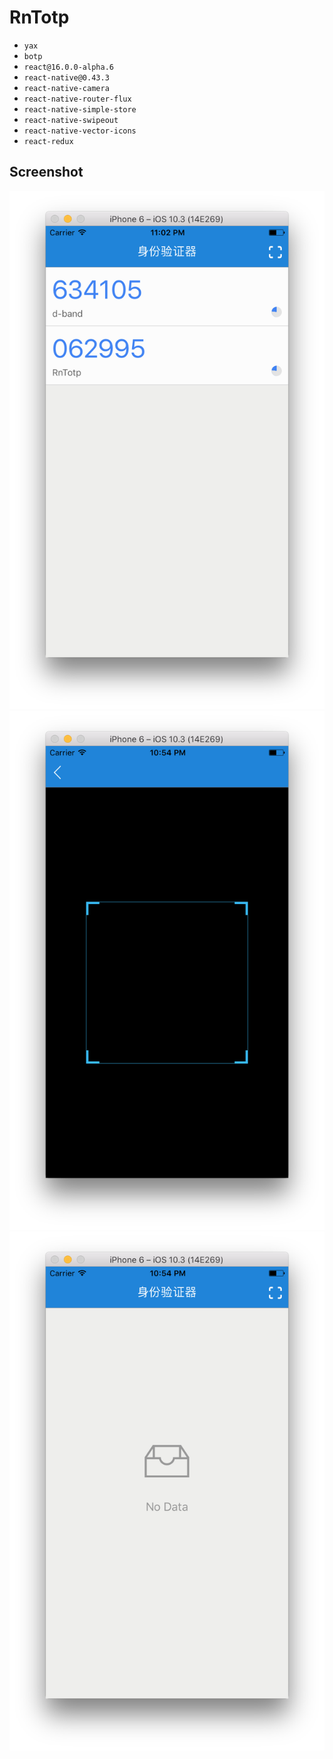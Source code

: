 RnTotp
======

- `yax`
- `botp`
- `react@16.0.0-alpha.6`
- `react-native@0.43.3`
- `react-native-camera`
- `react-native-router-flux`
- `react-native-simple-store`
- `react-native-swipeout`
- `react-native-vector-icons`
- `react-redux`

## Screenshot

![TotpPage](./screenshot/image-1.png)
![ScanPage](./screenshot/image-2.png)
![Nodata](./screenshot/image-3.png)